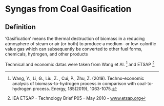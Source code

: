 # Syngas from Coal Gasification

## Definition
‘Gasification’ means the thermal destruction of biomass in a reducing atmosphere of steam or air (or both) to produce a medium- or low-calorific value gas which can subsequently be converted to other fuel forms, chemicals, hydrogen, and other products

Technical and economic datas were taken from Wang et Al. [^1] and ETSAP [^2]


 
[^1]: Wang, Y., Li, G., Liu, Z. , Cui, P., Zhu, Z.  (2019). Techno-economic analysis of biomass-to-hydrogen process in comparison with coal-to-hydrogen process. Energy, 185(2019), 1063-1075.

[^2]: IEA ETSAP - Technology Brief P05 – May 2010 - www.etsap.org